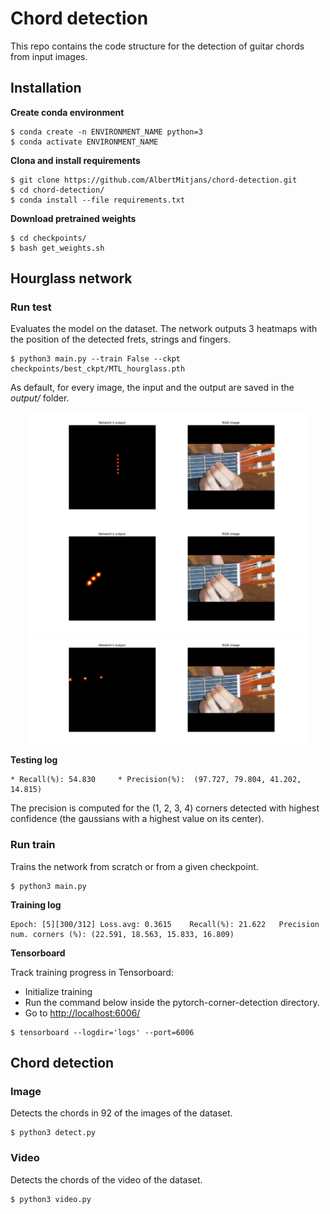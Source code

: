 # Chord detection
This repo contains the code structure for the detection of guitar chords from input images.

## Installation

**Create conda environment**
```
$ conda create -n ENVIRONMENT_NAME python=3
$ conda activate ENVIRONMENT_NAME
```

**Clona and install requirements**
```
$ git clone https://github.com/AlbertMitjans/chord-detection.git
$ cd chord-detection/
$ conda install --file requirements.txt
```
**Download pretrained weights**
```
$ cd checkpoints/
$ bash get_weights.sh
```

## Hourglass network

### Run test

Evaluates the model on the dataset. The network outputs 3 heatmaps with the position of the detected frets, strings and fingers.

```
$ python3 main.py --train False --ckpt checkpoints/best_ckpt/MTL_hourglass.pth
```

As default, for every image, the input and the output are saved in the *output/* folder.

<p align="center">
  <img width="450" height="175" src="assets/output1.png">
  <img width="450" height="175" src="assets/output2.png">
  <img width="450" height="175" src="assets/output3.png">
</p>

**Testing log**
```
* Recall(%): 54.830     * Precision(%):  (97.727, 79.804, 41.202, 14.815)    
```

The precision is computed for the (1, 2, 3, 4) corners detected with highest confidence (the gaussians with a highest value on its center).

### Run train

Trains the network from scratch or from a given checkpoint.

```
$ python3 main.py
```

**Training log**
```
Epoch: [5][300/312]	Loss.avg: 0.3615	Recall(%): 21.622	Precision num. corners (%): (22.591, 18.563, 15.833, 16.809)
```

**Tensorboard**

Track training progress in Tensorboard:
+ Initialize training
+ Run the command below inside the pytorch-corner-detection directory.
+ Go to [http://localhost:6006/](http://localhost:6006/)

```
$ tensorboard --logdir='logs' --port=6006
```

## Chord detection

### Image

Detects the chords in 92 of the images of the dataset.

```
$ python3 detect.py
```

### Video

Detects the chords of the video of the dataset.

```
$ python3 video.py
```
